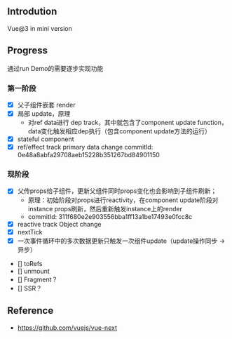 ## Introdution
Vue@3 in mini version
## Progress
通过run Demo的需要逐步实现功能
### 第一阶段
* [x] 父子组件嵌套 render
* [x] 局部 update，原理
    *   对ref data进行 dep track，其中就包含了component update function，data变化触发相应dep执行（包含component update方法的运行）
* [x] stateful component
* [x] ref/effect track primary data change
commitId: 0e48a8abfa29708aeb15228b351267bd84901150

### 现阶段
* [x] 父传props给子组件，更新父组件同时props变化也会影响到子组件刷新；
    * 原理：初始阶段对props进行reactivity，在component update阶段对instance props刷新，然后重新触发instance上的render
    * commitId: 311f680e2e903556bba1ff13a1be17493e0fcc8c
* [x] reactive track Object change
* [x] nextTick
* [x] 一次事件循环中的多次数据更新只触发一次组件update（update操作同步 -> 异步）
* [] toRefs
* [] unmount
* [] Fragment？
* [] SSR？
## Reference

* https://github.com/vuejs/vue-next